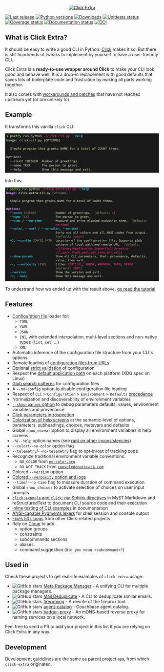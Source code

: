 <p align="center">
  <a href="https://github.com/kdeldycke/click-extra/">
    <img src="https://raw.githubusercontent.com/kdeldycke/click-extra/main/docs/assets/logo-banner.svg" alt="Click Extra">
  </a>
</p>

[![Last release](https://img.shields.io/pypi/v/click-extra.svg)](https://pypi.python.org/pypi/click-extra)
[![Python versions](https://img.shields.io/pypi/pyversions/click-extra.svg)](https://pypi.python.org/pypi/click-extra)
[![Downloads](https://static.pepy.tech/badge/click_extra/month)](https://pepy.tech/project/click_extra)
[![Unittests status](https://github.com/kdeldycke/click-extra/actions/workflows/tests.yaml/badge.svg?branch=main)](https://github.com/kdeldycke/click-extra/actions/workflows/tests.yaml?query=branch%3Amain)
[![Coverage status](https://codecov.io/gh/kdeldycke/click-extra/branch/main/graph/badge.svg)](https://app.codecov.io/gh/kdeldycke/click-extra)
[![Documentation status](https://github.com/kdeldycke/click-extra/actions/workflows/docs.yaml/badge.svg?branch=main)](https://github.com/kdeldycke/click-extra/actions/workflows/docs.yaml?query=branch%3Amain)
[![DOI](https://zenodo.org/badge/DOI/10.5281/zenodo.7116050.svg)](https://doi.org/10.5281/zenodo.7116050)

## What is Click Extra?

It should be easy to write a good CLI in Python. [Click](https://click.palletsprojects.com) makes it so. But there is still hundrends of tweaks to implement by yourself to have a user-friendly CLI.

Click Extra is a **ready-to-use wrapper around Click** to make your CLI look good and behave well. It is a drop-in replacement with good defaults that saves lots of boilerplate code and frustration by making all parts working together.

It also comes with [workarounds and patches](https://kdeldycke.github.io/click-extra/issues.html) that have not reached upstream yet (or are unlikely to).

## Example

It transforms this vanilla `click` CLI:

![click CLI help screen](https://raw.githubusercontent.com/kdeldycke/click-extra/main/docs/assets/click-help-screen.png)

Into this:

![click-extra CLI help screen](https://raw.githubusercontent.com/kdeldycke/click-extra/main/docs/assets/click-extra-screen.png)

To undestrand how we ended up with the result above, [go read the tutorial](https://kdeldycke.github.io/click-extra/tutorial.html).

## Features

- [Configuration file](https://kdeldycke.github.io/click-extra/config.html) loader for:
  - `TOML`
  - `YAML`
  - `JSON`
  - `INI`, with extended interpolation, multi-level sections and non-native types (`list`, `set`, …)
  - `XML`
- Automatic inference of the configuration file structure from your CLI's options
- Remote loading of [configuration files from URLs](https://kdeldycke.github.io/click-extra/config.html#remote-url)
- Optional [strict validation](https://kdeldycke.github.io/click-extra/config.html#strictness) of configuration
- Respect the [default application path](https://kdeldycke.github.io/click-extra/config.html#default-folder) on each platform (XDG spec on Linux)
- [Glob search patterns](https://kdeldycke.github.io/click-extra/config.html#pattern-matching) for configuration files
- A `--no-config` option to disable configuration file loading
- Respect of `CLI` > `Configuration` > `Environment` > `Defaults` [precedence](https://kdeldycke.github.io/click-extra/config.html#precedence)
- Normalization and discoverability of environment variables
- [`--show-params` option](https://kdeldycke.github.io/click-extra/parameters.html#show-params-option) to debug parameters defaults, values, environment variables and provenance
- [Click parameters introspection](https://kdeldycke.github.io/click-extra/parameters.html#introspecting-parameters)
- [Colorization of help screens](https://kdeldycke.github.io/click-extra/colorize.html) at the semantic-level of options, parameters, subheadings, choices, metavars and defaults
- Global `show_envvar` option to display all environment variables in help screens
- `-h`/`--help` option names (see [rant on other inconsistencies](https://blog.craftyguy.net/cmdline-help/))
- `--color`/`--no-color` option flag
- `--telemetry`/`--no-telemetry` flag to opt-in/out of tracking code
- Recognize traditional environment variable conventions:
  - `NO_COLOR` from [`no-color.org`](https://no-color.org)
  - `DO_NOT_TRACK` from [`consoledonottrack.com`](https://consoledonottrack.com)
- Colored `--version` option
- [Colored `--verbosity` option and logs](https://kdeldycke.github.io/click-extra/logging.html)
- `--time`/`--no-time` flag to measure duration of command execution
- Global `show_choices` to activate selection of choices on user input prompts
- [`click:example` and `click:run` Sphinx directives](https://kdeldycke.github.io/click-extra/sphinx.html) in MyST Markdown and reStructuredText to document CLI source code and their execution
- [Inline testing of CLI examples](https://kdeldycke.github.io/click-extra/sphinx.html#inline-tests) in documentation
- [ANSI-capable Pygments lexers](https://kdeldycke.github.io/click-extra/pygments.html#lexers) for shell session and console output
- [Fixes 50+ bugs](https://kdeldycke.github.io/click-extra/issues.html) from other Click-related projects
- Rely on [Cloup](https://github.com/janluke/cloup) to add:
  - option groups
  - constraints
  - subcommands sections
  - aliases
  - command suggestion (`Did you mean <subcommand>?`)

## Used in

Check these projects to get real-life examples of `click-extra` usage:

- ![GitHub stars](https://img.shields.io/github/stars/kdeldycke/meta-package-manager?label=%E2%AD%90&style=flat-square) [Meta Package Manager](https://github.com/kdeldycke/meta-package-manager#readme)
  \- A unifying CLI for multiple package managers.
- ![GitHub stars](https://img.shields.io/github/stars/kdeldycke/mail-deduplicate?label=%E2%AD%90&style=flat-square) [Mail Deduplicate](https://github.com/kdeldycke/mail-deduplicate#readme) - A
  CLI to deduplicate similar emails.
- ![GitHub stars](https://img.shields.io/github/stars/Sprocket-Security/fireproxng?label=%E2%AD%90&style=flat-square) [fireproxng](https://github.com/Sprocket-Security/fireproxng#readme) - A rewrite of the fireprox tool.
- ![GitHub stars](https://img.shields.io/github/stars/couchbaselabs/agent-catalog?label=%E2%AD%90&style=flat-square) [agent-catalog](https://github.com/couchbaselabs/agent-catalog#readme) - Couchbase agent catalog.
- ![GitHub stars](https://img.shields.io/github/stars/hugolundin/badger?label=%E2%AD%90&style=flat-square) [badger-proxy](https://github.com/hugolundin/badger#readme) - An mDNS-based reverse
  proxy for naming services on a local network.

Feel free to send a PR to add your project in this list if you are relying on Click Extra in any way.

## Development

[Development guidelines](https://kdeldycke.github.io/meta-package-manager/development.html)
are the same as
[parent project `mpm`](https://github.com/kdeldycke/meta-package-manager), from
which `click-extra` originated.
